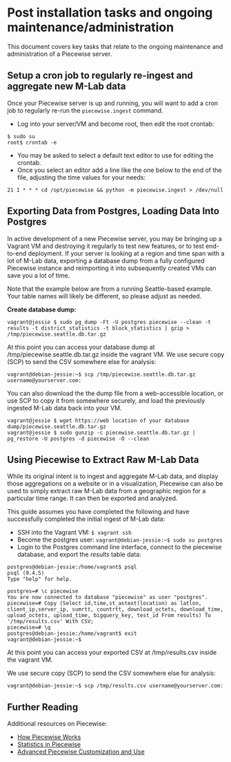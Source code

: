 # Post installation tasks and ongoing maintenance/administration

This document covers key tasks that relate to the ongoing maintenance and administration of a Piecewise server.

## Setup a cron job to regularly re-ingest and aggregate new M-Lab data

Once your Piecewise server is up and running, you will want to add a cron job to regularly re-run the ```piecewise.ingest``` command.

  * Log into your server/VM and become root, then edit the root crontab:
  ```
  $ sudo su
  root$ crontab -e
  ```

  * You may be asked to select a default text editor to use for editing the crontab. 
  * Once you select an editor add a line like the one below to the end of the file, adjusting the time values for your needs:
  ```
  21 1 * * * cd /opt/piecewise && python -m piecewise.ingest > /dev/null
  ```

## Exporting Data from Postgres, Loading Data Into Postgres

In active development of a new Piecewise server, you may be bringing up a Vagrant VM and destroying it regularly to test new features, or to test end-to-end deployment. If your server is looking at a region and time span with a lot of M-Lab data, exporting a database dump from a fully configured Piecewise instance and reimporting it into subsequently created VMs can save you a lot of time. 

Note that the example below are from a running Seattle-based example. Your table names will likely be different, so please adjust as needed.

**Create database dump:**
```
vagrant@jessie $ sudo pg_dump -Ft -U postgres piecewise --clean -t results -t district_statistics -t block_statistics | gzip > /tmp/piecewise.seattle.db.tar.gz
```

At this point you can access your database dump at /tmp/piecewise.seattle.db.tar.gz inside the vagrant VM.  We use secure copy (SCP) to send the CSV somewhere else for analysis:
```
vagrant@debian-jessie:~$ scp /tmp/piecewise.seattle.db.tar.gz username@yourserver.com:
```

You can also download the the dump file from a web-accessible location, or use SCP to copy it from somewhere securely, and load the previously ingested M-Lab data back into your VM.

```
vagrant@jessie $ wget https://web location of your database dump/piecewise.seattle.db.tar.gz
vagrant@jessie $ sudo gunzip -c piecewise.seattle.db.tar.gz | pg_restore -U postgres -d piecewise -O --clean
```

## Using Piecewise to Extract Raw M-Lab Data

While its original intent is to ingest and aggregate M-Lab data, and display those aggregations on a website or in a visualization, Piecewise can also be used to simply extract raw M-Lab data from a geographic region for a particular time range. It can then be exported and analyzed.

This guide assumes you have completed the following and have successfully completed the initial ingest of M-Lab data:

* SSH into the Vagrant VM: ``` $ vagrant ssh ```
* Become the postgres user: ```vagrant@debian-jessie:~$ sudo su postgres```
* Login to the Postgres command line interface, connect to the piecewise database, and export the *results* table data: 

```
postgres@debian-jessie:/home/vagrant$ psql
psql (9.4.5)
Type "help" for help.

postgres=# \c piecewise
You are now connected to database "piecewise" as user "postgres".
piecewise=# Copy (Select id,time,st_astext(location) as latlon, client_ip,server_ip, sumrtt, countrtt, download_octets, download_time, upload_octets, upload_time, bigquery_key, test_id From results) To '/tmp/results.csv' With CSV;
piecewise=# \q
postgres@debian-jessie:/home/vagrant$ exit
vagrant@debian-jessie:~$ 
```

At this point you can access your exported CSV at /tmp/results.csv inside the vagrant VM. 

We use secure copy (SCP) to send the CSV somewhere else for analysis:
```
vagrant@debian-jessie:~$ scp /tmp/results.csv username@yourserver.com:
```

## Further Reading

Additional resources on Piecewise:

  * [How Piecewise Works](how-piecewise-works.md) 
  * [Statistics in Piecewise](piecewise-statistics.md)
  * [Advanced Piecewise Customization and Use](customizing-piecewise.md)